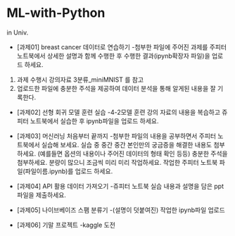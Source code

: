# ML-with-Python
in Univ.

* [과제01] breast cancer 데이터로 연습하기
-첨부한 파일에 주어진 과제를 주피터 노트북에서 상세한 설명과 함께 수행한 후 수행한 결과(ipynb확장자 파일)을 업로드 하세요.
1. 과제 수행시 강의자료 3분류_miniMNIST 를 참고
2. 업로드한 파일에 충분한 주석을 제공하여 데이터 분석을 통해 알게된 내용을 잘 기록한다.  



* [과제02] 선형 회귀 모델 훈련 실습
-4-2모델 훈련 강의 자료의 내용을 복습하고 쥬피터 노트북에서 실습한 후 ipynb파일을 업로드 하세요.



* [과제03] 머신러닝 처음부터 끝까지
-첨부한 파일의 내용을 공부하면서 주피터 노트북에서 실습해 보세요.
실습 중 중간 중간 본인만의 궁금증을 해결한 내용도 첨부하세요.
(예를들면 옵션의 내용이나 주어진 데이터의 형태 확인 등등)
충분한 주석을 첨부하세요.
분량이 많으니 조금씩 미리 미리 작업하세요.
작업한 주피터 노트북 파일(파일이름.ipynb)를 업로드 하세요.



* [과제04] API 활용 데이터 가져오기
-쥬피터 노트북 실습 내용과 설명을 담은 ppt파일을 제출하세요.



* [과제05] 나이브베이즈 스팸 분류기
-(설명이 덧붙여진) 작업한 ipynb파일 업로드



* [과제06] 기말 프로젝트
-kaggle 도전



